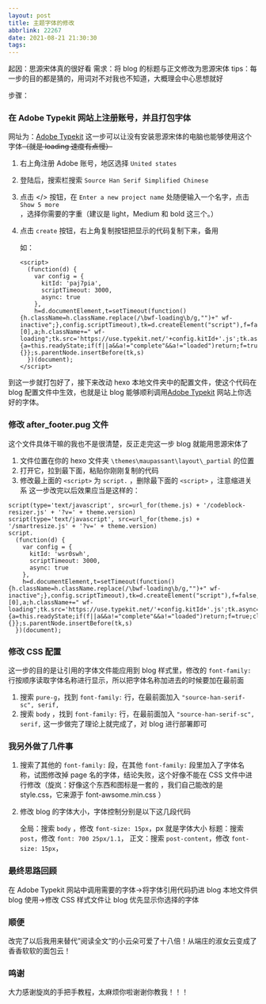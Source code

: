 ```yaml
---
layout: post
title: 主题字体的修改
abbrlink: 22267
date: 2021-08-21 21:30:30
tags:
---
```




起因：思源宋体真的很好看
需求：将 blog 的标题与正文修改为思源宋体
tips：每一步的目的都是猜的，用词对不对我也不知道，大概理会中心思想就好<!--more-->

步骤：

### 在 Adobe Typekit 网站上注册账号，并且打包字体

网址为：[Adobe Typekit](https://fonts.adobe.com/)
这一步可以让没有安装思源宋体的电脑也能够使用这个字体~~（就是 loading 速度有点慢）~~

1. 右上角注册 Adobe 账号，地区选择 `United states`

2. 登陆后，搜索栏搜索 `Source Han Serif Simplified Chinese` 

3. 点击 </> 按钮，在 `Enter a new project name` 处随便输入一个名字，点击 `Show 5 more` ，选择你需要的字重（建议是 light，Medium 和 bold 这三个。）

4. 点击 `create` 按钮，右上角复制按钮把显示的代码复制下来，备用

   如：

   ```
   <script>
     (function(d) {
       var config = {
         kitId: 'paj7pia',
         scriptTimeout: 3000,
         async: true
       },
       h=d.documentElement,t=setTimeout(function(){h.className=h.className.replace(/\bwf-loading\b/g,"")+" wf-inactive";},config.scriptTimeout),tk=d.createElement("script"),f=false,s=d.getElementsByTagName("script")[0],a;h.className+=" wf-loading";tk.src='https://use.typekit.net/'+config.kitId+'.js';tk.async=true;tk.onload=tk.onreadystatechange=function(){a=this.readyState;if(f||a&&a!="complete"&&a!="loaded")return;f=true;clearTimeout(t);try{Typekit.load(config)}catch(e){}};s.parentNode.insertBefore(tk,s)
     })(document);
   </script>
   ```

到这一步就打包好了，接下来改动 hexo 本地文件夹中的配置文件，使这个代码在 blog 配置文件中生效，也就是让 blog 能够顺利调用[Adobe Typekit](https://fonts.adobe.com/) 网站上你选好的字体。

### 修改 after_footer.pug 文件

这个文件具体干嘛的我也不是很清楚，反正走完这一步 blog 就能用思源宋体了

1. 文件位置在你的 hexo 文件夹 `\themes\maupassant\layout\_partial` 的位置
2. 打开它，拉到最下面，粘贴你刚刚复制的代码
3. 修改最上面的 `<script>` 为 `script.` ，删除最下面的 `<script>` ，注意缩进关系
    这一步改完以后效果应当是这样的：

```
script(type='text/javascript', src=url_for(theme.js) + '/codeblock-resizer.js' + '?v=' + theme.version)
script(type='text/javascript', src=url_for(theme.js) + '/smartresize.js' + '?v=' + theme.version)
script.
  (function(d) {
    var config = {
      kitId: 'wsr0swh',
      scriptTimeout: 3000,
      async: true
    },
    h=d.documentElement,t=setTimeout(function(){h.className=h.className.replace(/\bwf-loading\b/g,"")+" wf-inactive";},config.scriptTimeout),tk=d.createElement("script"),f=false,s=d.getElementsByTagName("script")[0],a;h.className+=" wf-loading";tk.src='https://use.typekit.net/'+config.kitId+'.js';tk.async=true;tk.onload=tk.onreadystatechange=function(){a=this.readyState;if(f||a&&a!="complete"&&a!="loaded")return;f=true;clearTimeout(t);try{Typekit.load(config)}catch(e){}};s.parentNode.insertBefore(tk,s)
  })(document);
```

### 修改 CSS 配置

这一步的目的是让引用的字体文件能应用到 blog 样式里，修改的 `font-family:` 行按顺序读取字体名称进行显示，所以把字体名称加进去的时候要加在最前面

1. 搜索 `pure-g`，找到 `font-family:` 行，在最前面加入 `"source-han-serif-sc", serif,` 
2. 搜索 `body` ，找到 `font-family:` 行，在最前面加入 `"source-han-serif-sc", serif,`
   这一步做完了理论上就完成了，对 blog 进行部署即可

### 我另外做了几件事

1. 搜索了其他的 `font-family:` 段，在其他 `font-family:` 段里加入了字体名称，试图修改掉 page 名的字体，结论失败，这个好像不能在 CSS 文件中进行修改（旋岚：好像这个东西和图标是一套的 ，我们自己能改的是 style.css，它来源于 font-awsome.min.css ）

2. 修改 blog 的字体大小，字体控制分别是以下这几段代码

   全局：搜索 `body` ，修改 `font-size: 15px`，px 就是字体大小
   标题：搜索 `post`，修改 `font: 700 25px/1.1`，
   正文：搜索 `post-content`，修改 `font-size: 15px`，

### 最终思路回顾

在 Adobe Typekit 网站中调用需要的字体→将字体引用代码扔进 blog 本地文件供 blog 使用→修改 CSS 样式文件让 blog 优先显示你选择的字体

### 顺便

改完了以后我用来替代”阅读全文“的小云朵可爱了十八倍！从端庄的淑女云变成了香香软软的面包云！

### 鸣谢

大力感谢旋岚的手把手教程，太麻烦你啦谢谢你教我！！！
